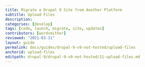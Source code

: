 ```yaml
---
title: Migrate a Drupal 9 Site from Another Platform
subtitle: Upload Files
description: 
categories: [develop]
tags: [code, launch, migrate, site, updates]
contributors: [wordsmither]
reviewed: "2021-03-31"
layout: guide
permalink: docs/guides/drupal-9-v9-not-hosted/upload-files
anchorid: upload-files
editpath: drupal-9/drupal-9-v9-not-hosted/11-upload-files.md
---
```


<Partial file="migrate-add-files-only-drupal.md" />
